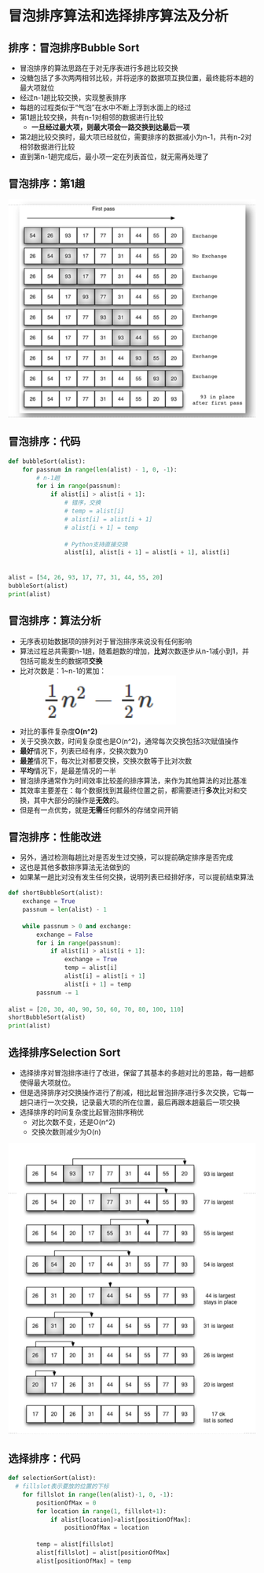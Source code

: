 # 冒泡排序算法和选择排序算法及分析
## 排序：冒泡排序Bubble Sort
+ 冒泡排序的算法思路在于对无序表进行多趟比较交换
+ 没糖包括了多次两两相邻比较，并将逆序的数据项互换位置，最终能将本趟的最大项就位
+ 经过n-1趟比较交换，实现整表排序
+ 每趟的过程类似于“气泡”在水中不断上浮到水面上的经过
+ 第1趟比较交换，共有n-1对相邻的数据进行比较
  + **一旦经过最大项，则最大项会一路交换到达最后一项**
+ 第2趟比较交换时，最大项已经就位，需要排序的数据减小为n-1，共有n-2对相邻数据进行比较
+ 直到第n-1趟完成后，最小项一定在列表首位，就无需再处理了
## 冒泡排序：第1趟
![img.png](img.png)
## 冒泡排序：代码
```python
def bubbleSort(alist):
    for passnum in range(len(alist) - 1, 0, -1):
        # n-1趟
        for i in range(passnum):
            if alist[i] > alist[i + 1]:
                # 错序，交换
                # temp = alist[i]
                # alist[i] = alist[i + 1]
                # alist[i + 1] = temp

                # Python支持直接交换
                alist[i], alist[i + 1] = alist[i + 1], alist[i]


alist = [54, 26, 93, 17, 77, 31, 44, 55, 20]
bubbleSort(alist)
print(alist)

```
## 冒泡排序：算法分析
+ 无序表初始数据项的排列对于冒泡排序来说没有任何影响
+ 算法过程总共需要n-1趟，随着趟数的增加，**比对**次数逐步从n-1减小到1，并包括可能发生的数据项**交换**
+ 比对次数是：1~n-1的累加：![img_1.png](img_1.png)
+ 对比的事件复杂度**O(n^2)**
+ 关于交换次数，时间复杂度也是O(n^2)，通常每次交换包括3次赋值操作
+ **最好**情况下，列表已经有序，交换次数为0
+ **最差**情况下，每次比对都要交换，交换次数等于比对次数
+ **平均**情况下，是最差情况的一半
+ 冒泡排序通常作为时间效率比较差的排序算法，来作为其他算法的对比基准
+ 其效率主要差在：每个数据找到其最终位置之前，都需要进行**多次**比对和交换，其中大部分的操作是**无效**的。
+ 但是有一点优势，就是**无需**任何额外的存储空间开销
## 冒泡排序：性能改进
+ 另外，通过检测每趟比对是否发生过交换，可以提前确定排序是否完成
+ 这也是其他多数排序算法无法做到的
+ 如果某一趟比对没有发生任何交换，说明列表已经排好序，可以提前结束算法
```python
def shortBubbleSort(alist):
    exchange = True
    passnum = len(alist) - 1

    while passnum > 0 and exchange:
        exchange = False
        for i in range(passnum):
            if alist[i] > alist[i + 1]:
                exchange = True
                temp = alist[i]
                alist[i] = alist[i + 1]
                alist[i + 1] = temp
        passnum -= 1

alist = [20, 30, 40, 90, 50, 60, 70, 80, 100, 110]
shortBubbleSort(alist)
print(alist)

```
## 选择排序Selection Sort
+ 选择排序对冒泡排序进行了改进，保留了其基本的多趟对比的思路，每一趟都使得最大项就位。
+ 但是选择排序对交换操作进行了削减，相比起冒泡排序进行多次交换，它每一趟只进行一次交换，记录最大项的所在位置，最后再跟本趟最后一项交换
+ 选择排序的时间复杂度比起冒泡排序稍优
  + 对比次数不变，还是O(n^2)
  + 交换次数则减少为O(n)

![img_2.png](img_2.png)
## 选择排序：代码
```python
def selectionSort(alist):
  # fillslot表示要放的位置的下标
    for fillslot in range(len(alist)-1, 0, -1):
        positionOfMax = 0
        for location in range(1, fillslot+1):
            if alist[location]>alist[positionOfMax]:
                positionOfMax = location

        temp = alist[fillslot]
        alist[fillslot] = alist[positionOfMax]
        alist[positionOfMax] = temp

```